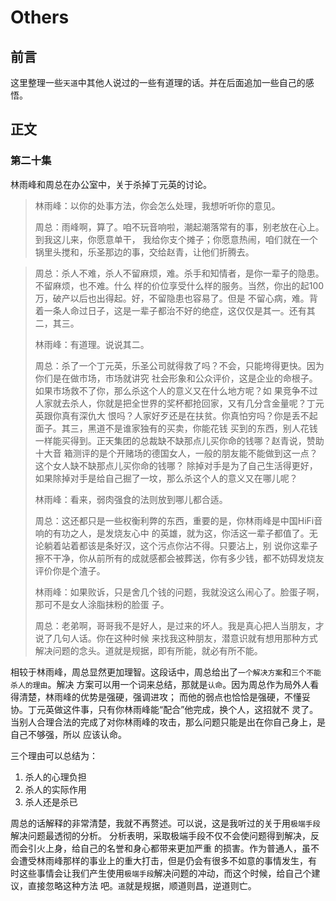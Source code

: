 # Others 

## 前言
这里整理一些`天道`中其他人说过的一些有道理的话。并在后面追加一些自己的感悟。

## 正文

### 第二十集 
林雨峰和周总在办公室中，关于杀掉丁元英的讨论。

> 林雨峰：以你的处事方法，你会怎么处理，我想听听你的意见。
> 
> 周总：雨峰啊，算了。咱不玩音响啦，潮起潮落常有的事，别老放在心上。到我这儿来，你愿意单干，
> 我给你支个摊子；你愿意热闹，咱们就在一个锅里头搅和，乐圣那边的事，交给赵青，让他们折腾去。


> 周总：杀人不难，杀人不留麻烦，难。杀手和知情者，是你一辈子的隐患。不留麻烦，也不难。什么
> 样的价位享受什么样的服务。当然，你出的起100万，破产以后也出得起。好，不留隐患也容易了。但是
> 不留心病，难。背着一条人命过日子，这是一辈子都治不好的绝症，这仅仅是其一。还有其二，其三。
> 
> 林雨峰：有道理。说说其二。
> 
> 周总：杀了一个丁元英，乐圣公司就得救了吗？不会，只能垮得更快。因为你们是在做市场，市场就讲究
> 社会形象和公众评价，这是企业的命根子。如果市场救不了你，那么杀这个人的意义又在什么地方呢？如
> 果竞争不过人家就去杀人，你就是把全世界的奖杯都抢回家，又有几分含金量呢？丁元英跟你真有深仇大
> 恨吗？人家好歹还是在扶贫。你真怕穷吗？你是丢不起面子。其三，黑道不是谁家独有的买卖，你能花钱
> 买到的东西，别人花钱一样能买得到。正天集团的总裁缺不缺那点儿买你命的钱哪？赵青说，赞助十大音
> 箱测评的是个开赌场的德国女人，一般的朋友能不能做到这一点？这个女人缺不缺那点儿买你命的钱哪？
> 除掉对手是为了自己生活得更好，如果除掉对手是给自己掘了一坟，那么杀这个人的意义又在哪儿呢？
> 
> 林雨峰：看来，弱肉强食的法则放到哪儿都合适。
> 
> 周总：这还都只是一些权衡利弊的东西，重要的是，你林雨峰是中国HiFi音响的有功之人，是发烧友心中
> 的英雄，就为这，你活这一辈子都值了。无论躺着站着都该是条好汉，这个污点你沾不得。只要沾上，别
> 说你这辈子擦不干净，你从前所有的成就感都会被葬送，你有多少钱，都不妨碍发烧友评价你是个渣子。
> 
> 林雨峰：如果败诉，只是舍几个钱的问题，我就没这么闹心了。脸蛋子啊，那可不是女人涂脂抹粉的脸蛋
> 子。
> 
> 周总：老弟啊，哥哥我不是好人，是过来的坏人。我是真心把人当朋友，才说了几句人话。你在这种时候
> 来找我这种朋友，潜意识就有想用那种方式解决问题的念头。道就是规据，即有所能，就必有所不能。

相较于林雨峰，周总显然更加理智。这段话中，周总给出了`一个解决方案`和`三个不能杀人的理由`。解决
方案可以用一个词来总结，那就是`认命`。因为周总作为局外人看得清楚，林雨峰的优势是强硬，强调进攻；
而他的弱点也恰恰是强硬，不懂妥协。丁元英做这件事，只有你林雨峰能“配合”他完成，换个人，这招就不
灵了。当别人合理合法的完成了对你林雨峰的攻击，那么问题只能是出在你自己身上，是自己不够强，所以
应该认命。

三个理由可以总结为：
1. 杀人的心理负担
2. 杀人的实际作用
3. 杀人还是杀已

周总的话解释的非常清楚，我就不再赘述。可以说，这是我听过的关于用`极端手段`解决问题最透彻的分析。
分析表明，采取极端手段不仅不会使问题得到解决，反而会引火上身，给自己的名誉和身心都带来更加严重
的损害。作为普通人，虽不会遭受林雨峰那样的事业上的重大打击，但是仍会有很多不如意的事情发生，有
时这些事情会让我们产生使用`极端手段`解决问题的冲动，而这个时候，给自己个建议，直接忽略这种方法
吧。`道`就是规据，顺道则昌，逆道则亡。

